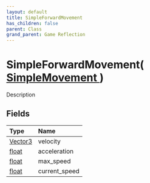 ```yaml
---
layout: default
title: SimpleForwardMovement
has_children: false
parent: Class
grand_parent: Game Reflection
---
```

# SimpleForwardMovement( [ SimpleMovement ](/docs/game-reflection/classes/simple_movement) )
Description 

## Fields

| Type | Name |
|:-------------|:--------------|
| [Vector3](/docs/game-reflection/classes/vector3) | velocity |
| [float](/docs/game-reflection/components/float) | acceleration |
| [float](/docs/game-reflection/components/float) | max_speed |
| [float](/docs/game-reflection/components/float) | current_speed |

